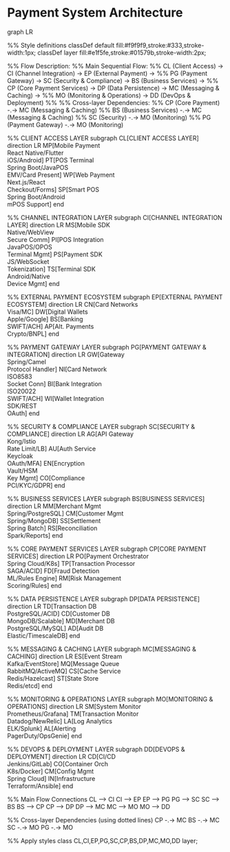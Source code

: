 # Payment System Architecture

graph LR

%% Style definitions
classDef default fill:#f9f9f9,stroke:#333,stroke-width:1px;
classDef layer fill:#e1f5fe,stroke:#01579b,stroke-width:2px;

%% Flow Description:
%% Main Sequential Flow:
%% CL (Client Access) → CI (Channel Integration) → EP (External Payment) →
%% PG (Payment Gateway) → SC (Security & Compliance) → BS (Business Services) →
%% CP (Core Payment Services) → DP (Data Persistence) → MC (Messaging & Caching) →
%% MO (Monitoring & Operations) → DD (DevOps & Deployment)
%%
%% Cross-layer Dependencies:
%% CP (Core Payment) -.-> MC (Messaging & Caching)
%% BS (Business Services) -.-> MC (Messaging & Caching)
%% SC (Security) -.-> MO (Monitoring)
%% PG (Payment Gateway) -.-> MO (Monitoring)

%% CLIENT ACCESS LAYER
subgraph CL[CLIENT ACCESS LAYER]
    direction LR
    MP[Mobile Payment<br/>React Native/Flutter<br/>iOS/Android] 
    PT[POS Terminal<br/>Spring Boot/JavaPOS<br/>EMV/Card Present]
    WP[Web Payment<br/>Next.js/React<br/>Checkout/Forms]
    SP[Smart POS<br/>Spring Boot/Android<br/>mPOS Support]
end

%% CHANNEL INTEGRATION LAYER
subgraph CI[CHANNEL INTEGRATION LAYER]
    direction LR
    MS[Mobile SDK<br/>Native/WebView<br/>Secure Comm]
    PI[POS Integration<br/>JavaPOS/OPOS<br/>Terminal Mgmt]
    PS[Payment SDK<br/>JS/WebSocket<br/>Tokenization]
    TS[Terminal SDK<br/>Android/Native<br/>Device Mgmt]
end

%% EXTERNAL PAYMENT ECOSYSTEM
subgraph EP[EXTERNAL PAYMENT ECOSYSTEM]
    direction LR
    CN[Card Networks<br/>Visa/MC]
    DW[Digital Wallets<br/>Apple/Google]
    BS[Banking<br/>SWIFT/ACH]
    AP[Alt. Payments<br/>Crypto/BNPL]
end

%% PAYMENT GATEWAY LAYER
subgraph PG[PAYMENT GATEWAY & INTEGRATION]
    direction LR
    GW[Gateway<br/>Spring/Camel<br/>Protocol Handler]
    NI[Card Network<br/>ISO8583<br/>Socket Conn]
    BI[Bank Integration<br/>ISO20022<br/>SWIFT/ACH]
    WI[Wallet Integration<br/>SDK/REST<br/>OAuth]
end

%% SECURITY & COMPLIANCE LAYER
subgraph SC[SECURITY & COMPLIANCE]
    direction LR
    AG[API Gateway<br/>Kong/Istio<br/>Rate Limit/LB]
    AU[Auth Service<br/>Keycloak<br/>OAuth/MFA]
    EN[Encryption<br/>Vault/HSM<br/>Key Mgmt]
    CO[Compliance<br/>PCI/KYC/GDPR]
end

%% BUSINESS SERVICES LAYER
subgraph BS[BUSINESS SERVICES]
    direction LR
    MM[Merchant Mgmt<br/>Spring/PostgreSQL]
    CM[Customer Mgmt<br/>Spring/MongoDB]
    SS[Settlement<br/>Spring Batch]
    RS[Reconciliation<br/>Spark/Reports]
end

%% CORE PAYMENT SERVICES LAYER
subgraph CP[CORE PAYMENT SERVICES]
    direction LR
    PO[Payment Orchestrator<br/>Spring Cloud/K8s]
    TP[Transaction Processor<br/>SAGA/ACID]
    FD[Fraud Detection<br/>ML/Rules Engine]
    RM[Risk Management<br/>Scoring/Rules]
end

%% DATA PERSISTENCE LAYER
subgraph DP[DATA PERSISTENCE]
    direction LR
    TD[Transaction DB<br/>PostgreSQL/ACID]
    CD[Customer DB<br/>MongoDB/Scalable]
    MD[Merchant DB<br/>PostgreSQL/MySQL]
    AD[Audit DB<br/>Elastic/TimescaleDB]
end

%% MESSAGING & CACHING LAYER
subgraph MC[MESSAGING & CACHING]
    direction LR
    ES[Event Stream<br/>Kafka/EventStore]
    MQ[Message Queue<br/>RabbitMQ/ActiveMQ]
    CS[Cache Service<br/>Redis/Hazelcast]
    ST[State Store<br/>Redis/etcd]
end

%% MONITORING & OPERATIONS LAYER
subgraph MO[MONITORING & OPERATIONS]
    direction LR
    SM[System Monitor<br/>Prometheus/Grafana]
    TM[Transaction Monitor<br/>Datadog/NewRelic]
    LA[Log Analytics<br/>ELK/Splunk]
    AL[Alerting<br/>PagerDuty/OpsGenie]
end

%% DEVOPS & DEPLOYMENT LAYER
subgraph DD[DEVOPS & DEPLOYMENT]
    direction LR
    CD[CI/CD<br/>Jenkins/GitLab]
    CO[Container Orch<br/>K8s/Docker]
    CM[Config Mgmt<br/>Spring Cloud]
    IN[Infrastructure<br/>Terraform/Ansible]
end

%% Main Flow Connections
CL --> CI
CI --> EP
EP --> PG
PG --> SC
SC --> BS
BS --> CP
CP --> DP
DP --> MC
MC --> MO
MO --> DD

%% Cross-layer Dependencies (using dotted lines)
CP -.-> MC
BS -.-> MC
SC -.-> MO
PG -.-> MO

%% Apply styles
class CL,CI,EP,PG,SC,CP,BS,DP,MC,MO,DD layer;
